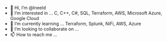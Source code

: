 - 👋 Hi, I’m @lneeld
- 👀 I’m interested in ... C, C++, C#, SQL, Terraform, AWS, Microsoft Azure, Google Cloud
- 🌱 I’m currently learning ... Terraform, Splunk, NiFi, AWS, Azure
- 💞️ I’m looking to collaborate on ...
- 📫 How to reach me ...

<!---
lneeld/lneeld is a ✨ special ✨ repository because its `README.md` (this file) appears on your GitHub profile.
You can click the Preview link to take a look at your changes.
--->

